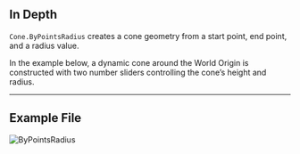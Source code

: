 ## In Depth
`Cone.ByPointsRadius` creates a cone geometry from a start point, end point, and a radius value.

In the example below, a dynamic cone around the World Origin is constructed with two number sliders controlling the cone’s height and radius.

___
## Example File

![ByPointsRadius](./Autodesk.DesignScript.Geometry.Cone.ByPointsRadius_img.jpg)

